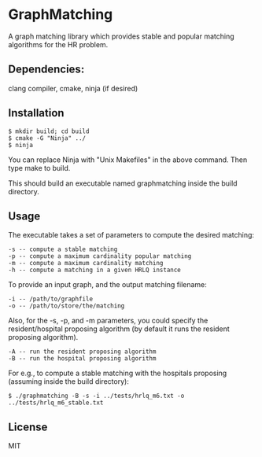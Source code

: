 # GraphMatching
A graph matching library which provides stable and popular matching algorithms for the HR problem.


## Dependencies:
clang compiler, cmake, ninja (if desired)


## Installation
    $ mkdir build; cd build
    $ cmake -G "Ninja" ../
    $ ninja

You can replace Ninja with "Unix Makefiles" in the above command.
Then type make to build.

This should build an executable named graphmatching inside the build directory.


## Usage
The executable takes a set of parameters to compute the desired matching:

	-s -- compute a stable matching
	-p -- compute a maximum cardinality popular matching
	-m -- compute a maximum cardinality matching
	-h -- compute a matching in a given HRLQ instance

To provide an input graph, and the output matching filename:

	-i -- /path/to/graphfile
	-o -- /path/to/store/the/matching

Also, for the -s, -p, and -m parameters, you could specify the resident/hospital
proposing algorithm (by default it runs the resident proposing algorithm).

	-A -- run the resident proposing algorithm
	-B -- run the hospital proposing algorithm

For e.g., to compute a stable matching with the hospitals proposing (assuming inside the build directory):

	$ ./graphmatching -B -s -i ../tests/hrlq_m6.txt -o ../tests/hrlq_m6_stable.txt


## License
MIT
